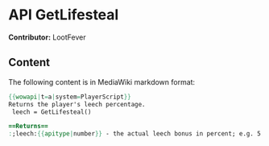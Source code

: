 # API GetLifesteal

**Contributor:** LootFever

## Content

The following content is in MediaWiki markdown format:

```mediawiki
{{wowapi|t=a|system=PlayerScript}}
Returns the player's leech percentage.
 leech = GetLifesteal()

==Returns==
:;leech:{{apitype|number}} - the actual leech bonus in percent; e.g. 5.13452
```